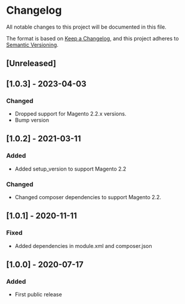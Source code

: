 # Changelog
All notable changes to this project will be documented in this file.

The format is based on [Keep a Changelog](https://keepachangelog.com/en/1.0.0/),
and this project adheres to [Semantic Versioning](https://semver.org/spec/v2.0.0.html).

## [Unreleased]
## [1.0.3] - 2023-04-03
### Changed
- Dropped support for Magento 2.2.x versions.
- Bump version

## [1.0.2] - 2021-03-11
### Added
- Added setup_version to support Magento 2.2

### Changed
- Changed composer dependencies to support Magento 2.2.

## [1.0.1] - 2020-11-11
### Fixed
- Added dependencies in module.xml and composer.json

## [1.0.0] - 2020-07-17
### Added
- First public release
